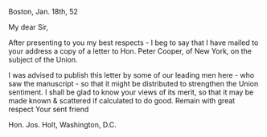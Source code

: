 Boston, Jan. 18th, 52

My dear Sir,

After presenting to you my best respects - I beg to say that I have mailed to your address a copy of a letter to Hon. Peter Cooper, of New York, on the subject of the Union.

I was advised to publish this letter by some of our leading men here - who saw the manuscript - so that it might be distributed to strengthen the Union sentiment. I shall be glad to know your views of its merit, so that it may be made known & scattered if calculated to do good. Remain with great respect Your sent friend

Hon. Jos. Holt, Washington, D.C.
